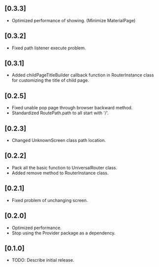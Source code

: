 ## [0.3.3]
- Optimized performance of showing. (Minimize MaterialPage)

## [0.3.2]
- Fixed path listener execute problem.

## [0.3.1]
- Added childPageTitleBuilder callback function in RouterInstance class
  for customizing the title of child page.
  
## [0.2.5]
- Fixed unable pop page through browser backward method.
- Standardized RoutePath.path to all start with '/'.

## [0.2.3]

- Changed UnknownScreen class path location.


## [0.2.2]

- Pack all the basic function to UniversalRouter class.
- Added remove method to RouterInstance class.

## [0.2.1]

- Fixed problem of unchanging screen.


## [0.2.0]

- Optimized performance.
- Stop using the Provider package as a dependency.


## [0.1.0]

* TODO: Describe initial release.

